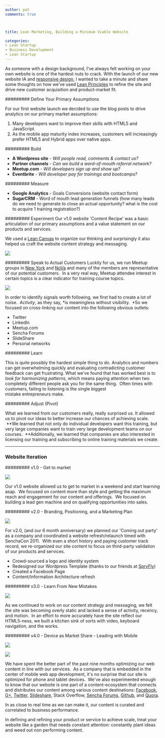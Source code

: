```yaml
---
author: pat
comments: true



title: Lean Marketing, Building a Minimum Viable Website

categories:
- Lean Startup
- Business Development
- Lean Startup
---
```


As someone with a design background, I've always felt working on your own website is one of the hardest nuts to crack. With the launch of our new website IA and [responsive design](http://www.alistapart.com/articles/responsive-web-design), I wanted to take a minute and share some thoughts on how we've used [Lean Principles](http://theleanstartup.com/) to refine the site and drive new customer acquisition and product-market fit.

######### Define Your Primary Assumptions

For our first website launch we decided to use the blog posts to drive analytics on our primary market assumptions:

1. Many developers want to improve their skills with HTML5 and JavaScript.
2. As the mobile app maturity index increases, customers will increasingly prefer HTML5 and Hybrid apps over native apps.

######### Build
- **A Wordpress site** - *Will people read, comments & contact us?*
- **Partner channels** - *Can we build a word-of-mouth referral network?*
- **Meetup.com** - *Will developers sign up and show up?*
- **Eventbrite** - *Will developer pay for trainings and bootcamps?*

######### Measure
- **Google Analytics** - Goals Conversions (website contact form)
- **SugarCRM** - Word of mouth lead generation funnels (how many leads do we need to generate to close an actual opportunity? what is the cost to acquire 1 training registration?)

######### Experiment
Our v1.0 website 'Content Recipe' was a basic articulation of our primary assumptions and a value statement on our products and services.

We used a [Lean Canvas](http://leancanvas.com/) to organize our thinking and surprisingly it also helped us craft the website content strategy and messaging.

![](../assets/uploads//2012/02/Screen-Shot-2012-01-31-at-10.02.47-PM-483x350.png)

######### Speak to Actual Customers
Luckily for us, we run Meetup groups in [New York](http://www.meetup.com/New-York-Ext-JS-Meetup/) and [NoVa](http://www.meetup.com/NoVa-Javascript-Ext-JS-Users-Group/) and many of the members are representative of our potential customers.  In a very real way, Meetup attendee interest in certain topics is a clear indicator for training course topics.

![](../assets/uploads//2012/02/IMG_3685-468x350.jpg)

In order to identify signals worth following, we first had to create a lot of noise.  *Activity*, as they say, *is meaningless without visibility.  *So we focused on cross-linking our content into the following obvious outlets:

- Twitter
- LinkedIn
- Meetup.com
- Sencha Forums
- SlideShare
- Personal networks

######### Learn

This is quite possibly the hardest simple thing to do. Analytics and numbers can get overwhelming quickly and evaluating contradicting customer feedback can get frustrating. What we've found that has worked best is to *look for harmonizing patterns*, which means paying attention when two completely different people ask you for the same thing.  Often times with customers, failing to listening is the single biggest mistake entrepreneurs make.

######### Adjust (Pivot)

What we learned from our customers really, really surprised us. It allowed us to pivot our ideas to better increase our chances of achieving scale.  **We learned that not only do individual developers want this training, but very large companies want to train very large development teams on our courses.  **Additionally, we learned that companies are also interested in licensing our training and subscribing to online training materials we create.

---

### Website Iteration

######### v1.0 - Get to market

![](../assets/uploads//2012/02/Screen-Shot-2012-01-23-at-10.28.36-PM-399x350.png)

Our v1.0 website allowed us to get to market in a weekend and start learning asap.  We focused on content more than style and getting the maximum reach and engagement for our content and offerings.  We focused on building a lead gen machine and on qualifying opportunities into sales.

######### v2.0 - Branding, Positioning, and a Marketing Plan

![](../assets/uploads//2012/02/Modus-home2-515x350.png)

For v2.0, (and our 6 month anniversary) we planned our 'Coming out party' as a company and coordinated a website refresh/relaunch timed with SenchaCon 2011.  With even a short history and paying customer track record, we re-organized our site content to focus on third-party validation of our products and services.

- Crowd-sourced a logo and identity system
- Redesigned our Wordpress Template (thanks to our friends at [SpryFly](http://spryflypartners.com/))
- Created a Facebook Page
- Content/Information Architecture refresh

######### v3.0 - Learn From New Mistakes

![](../assets/uploads//2012/02/modus-website-v3-511x350.png)

As we continued to work on our content strategy and messaging, we felt the site was becoming overly static and lacked a sense of activity, recency, and motion.  In an effort to more accurately have the site reflect our HTML5-ness, we built a kitchen sink of sorts with video, keyboard navigation, and the works.

######### v4.0 - Device as Market Share - Leading with Mobile

![](../assets/uploads//2012/02/Screen-Shot-2012-02-01-at-9.06.37-AM-222x300.png)

![](../assets/uploads//2012/02/Screen-Shot-2012-02-01-at-9.06.57-AM-359x350.png)

We have spent the better part of the past nine months optimizing our web content in line with our services.  As a company that is embedded in the center of mobile web app development, it's no surprise that our site is optimized for phone and tablet devices.  We've also experimented enough to know that our website is one part of a content-ecosystem that connects and distributes our content among various content destinations: [Facebook](http://www.facebook.com/pages/Modus-Create-Inc/150092515051909), [G+](https://plus.google.com/u/0/b/105535076982999978609/), [Twitter](https://twitter.com/###!/moduscreate), [Slideshare](http://www.slideshare.net/moduscreate), Stack Overflow, [Sencha Forums](http://www.sencha.com/forum/search.php?searchid=927654), [Github](https://github.com/organizations/ModusCreateOrg), and [Quora](http://www.quora.com/Jay-Garcia-1/log).

In as close to real time as we can make it, our content is curated and correlated to business performance.

In defining and refining your product or service to achieve scale, treat your website like a garden that needs constant attention: constantly plant ideas and weed out non performing content.
